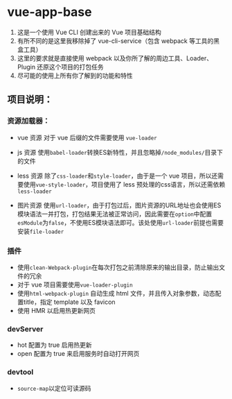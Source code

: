 # vue-app-base

1. 这是一个使用 Vue CLI 创建出来的 Vue 项目基础结构
2. 有所不同的是这里我移除掉了 vue-cli-service（包含 webpack 等工具的黑盒工具）
3. 这里的要求就是直接使用 webpack 以及你所了解的周边工具、Loader、Plugin 还原这个项目的打包任务
4. 尽可能的使用上所有你了解到的功能和特性

## 项目说明：
### 资源加载器：
- vue 资源
对于 vue 后缀的文件需要使用 `vue-loader`

- js 资源
使用`babel-loader`转换ES新特性，并且忽略掉`/node_modules/`目录下的文件

- less 资源
除了`css-loader`和`style-loader`，由于是一个 vue 项目，所以还需要使用`vue-style-loader`，项目使用了 less 预处理的css语言，所以还需依赖`less-loader`

- 图片资源
使用`url-loader`，由于打包过后，图片资源的URL地址也会使用ES模块语法一并打包，打包结果无法被正常访问，因此需要在`option`中配置 `esModule`为`false`，不使用ES模块语法即可。该处使用`url-loader`前提也需要安装`file-loader`

### 插件
- 使用`clean-Webpack-plugin`在每次打包之前清除原来的输出目录，防止输出文件的冗余
- 对于 vue 项目需要使用`vue-loader-plugin`
- 使用`html-webpack-plugin` 自动生成 html 文件，并且传入对象参数，动态配置title，指定 template 以及 favicon
- 使用 HMR 以启用热更新网页

### devServer
- hot 配置为 true 启用热更新
- open 配置为 true 来启用服务时自动打开网页

### devtool
- `source-map`以定位可读源码